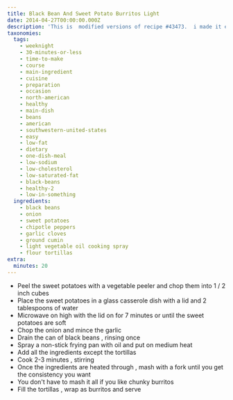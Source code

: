 ```yaml
---
title: Black Bean And Sweet Potato Burritos Light
date: 2014-04-27T00:00:00.000Z
description: 'This is  modified versions of recipe #43473.  i made it easier and lighter.'
taxonomies:
  tags:
    - weeknight
    - 30-minutes-or-less
    - time-to-make
    - course
    - main-ingredient
    - cuisine
    - preparation
    - occasion
    - north-american
    - healthy
    - main-dish
    - beans
    - american
    - southwestern-united-states
    - easy
    - low-fat
    - dietary
    - one-dish-meal
    - low-sodium
    - low-cholesterol
    - low-saturated-fat
    - black-beans
    - healthy-2
    - low-in-something
  ingredients:
    - black beans
    - onion
    - sweet potatoes
    - chipotle peppers
    - garlic cloves
    - ground cumin
    - light vegetable oil cooking spray
    - flour tortillas
extra:
  minutes: 20
---
```

 - Peel the sweet potatoes with a vegetable peeler and chop them into 1 / 2 inch cubes
 - Place the sweet potatoes in a glass casserole dish with a lid and 2 tablespoons of water
 - Microwave on high with the lid on for 7 minutes or until the sweet potatoes are soft
 - Chop the onion and mince the garlic
 - Drain the can of black beans , rinsing once
 - Spray a non-stick frying pan with oil and put on medium heat
 - Add all the ingredients except the tortillas
 - Cook 2-3 minutes , stirring
 - Once the ingredients are heated through , mash with a fork until you get the consistency you want
 - You don't have to mash it all if you like chunky burritos
 - Fill the tortillas , wrap as burritos and serve
